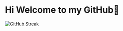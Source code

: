 Hi Welcome to my GitHub👋 
===================================

[![GitHub Streak](https://streak-stats.demolab.com/?user=nabalmes&theme=dark)](https://git.io/streak-stats)
